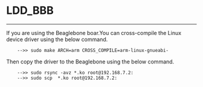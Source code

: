 # LDD_BBB
*******************************************




If you are using the Beaglebone boar.You can cross-compile the Linux device driver using the below command.
	
		-->> sudo make ARCH=arm CROSS_COMPILE=arm-linux-gnueabi-

Then copy the driver to the Beaglebone using the below command.

		-->> sudo rsync -avz *.ko root@192.168.7.2: 
		-->> sudo scp  *.ko root@192.168.7.2:
		
		
